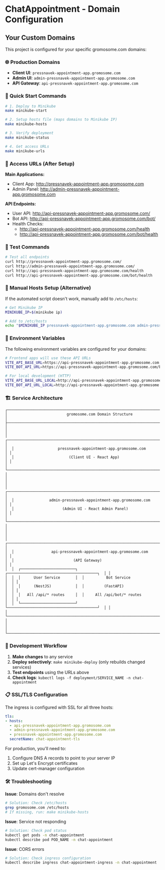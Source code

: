 # ChatAppointment - Domain Configuration

## Your Custom Domains

This project is configured for your specific gromosome.com domains:

### 🌐 Production Domains
- **Client UI**: `pressnavek-appointment-app.gromosome.com`
- **Admin UI**: `admin-pressnavek-appointment-app.gromosome.com`  
- **API Gateway**: `api-pressnavek-appointment-app.gromosome.com`

### 🚀 Quick Start Commands

```bash
# 1. Deploy to Minikube
make minikube-start

# 2. Setup hosts file (maps domains to Minikube IP)
make minikube-hosts

# 3. Verify deployment
make minikube-status

# 4. Get access URLs
make minikube-urls
```

### 🔗 Access URLs (After Setup)

**Main Applications:**
- Client App: http://pressnavek-appointment-app.gromosome.com
- Admin Panel: http://admin-pressnavek-appointment-app.gromosome.com

**API Endpoints:**
- User API: http://api-pressnavek-appointment-app.gromosome.com/
- Bot API: http://api-pressnavek-appointment-app.gromosome.com/bot/
- Health Checks:
  - http://api-pressnavek-appointment-app.gromosome.com/health
  - http://api-pressnavek-appointment-app.gromosome.com/bot/health

### 🧪 Test Commands

```bash
# Test all endpoints
curl http://pressnavek-appointment-app.gromosome.com/
curl http://admin-pressnavek-appointment-app.gromosome.com/
curl http://api-pressnavek-appointment-app.gromosome.com/health
curl http://api-pressnavek-appointment-app.gromosome.com/bot/health
```

### 📝 Manual Hosts Setup (Alternative)

If the automated script doesn't work, manually add to `/etc/hosts`:

```bash
# Get Minikube IP
MINIKUBE_IP=$(minikube ip)

# Add to /etc/hosts
echo "$MINIKUBE_IP pressnavek-appointment-app.gromosome.com admin-pressnavek-appointment-app.gromosome.com api-pressnavek-appointment-app.gromosome.com" | sudo tee -a /etc/hosts
```

### 🔧 Environment Variables

The following environment variables are configured for your domains:

```bash
# Frontend apps will use these API URLs
VITE_API_BASE_URL=https://api-pressnavek-appointment-app.gromosome.com
VITE_BOT_API_URL=https://api-pressnavek-appointment-app.gromosome.com/bot

# For local development (HTTP)
VITE_API_BASE_URL_LOCAL=http://api-pressnavek-appointment-app.gromosome.com
VITE_BOT_API_URL_LOCAL=http://api-pressnavek-appointment-app.gromosome.com/bot
```

### 🏗️ Service Architecture

```
┌─────────────────────────────────────────────────────────────────────────────────┐
│                           gromosome.com Domain Structure                        │
├─────────────────────────────────────────────────────────────────────────────────┤
│                                                                                 │
│  ┌─────────────────────────────────────────────────────────────────────────────┐ │
│  │                    pressnavek-appointment-app.gromosome.com                │ │
│  │                         (Client UI - React App)                            │ │
│  └─────────────────────────────────────────────────────────────────────────────┘ │
│                                                                                 │
│  ┌─────────────────────────────────────────────────────────────────────────────┐ │
│  │                admin-pressnavek-appointment-app.gromosome.com              │ │
│  │                      (Admin UI - React Admin Panel)                        │ │
│  └─────────────────────────────────────────────────────────────────────────────┘ │
│                                                                                 │
│  ┌─────────────────────────────────────────────────────────────────────────────┐ │
│  │                 api-pressnavek-appointment-app.gromosome.com               │ │
│  │                           (API Gateway)                                    │ │
│  │  ┌─────────────────────────┐  ┌─────────────────────────────────────────┐  │ │
│  │  │      User Service       │  │          Bot Service                    │  │ │
│  │  │      (NestJS)           │  │         (FastAPI)                       │  │ │
│  │  │   All /api/* routes     │  │     All /api/bot/* routes               │  │ │
│  │  └─────────────────────────┘  └─────────────────────────────────────────┘  │ │
│  └─────────────────────────────────────────────────────────────────────────────┘ │
│                                                                                 │
└─────────────────────────────────────────────────────────────────────────────────┘
```

### 🔄 Development Workflow

1. **Make changes** to any service
2. **Deploy selectively**: `make minikube-deploy` (only rebuilds changed services)
3. **Test endpoints** using the URLs above
4. **Check logs**: `kubectl logs -f deployment/SERVICE_NAME -n chat-appointment`

### 📋 SSL/TLS Configuration

The ingress is configured with SSL for all three hosts:

```yaml
tls:
- hosts:
  - api-pressnavek-appointment-app.gromosome.com
  - admin-pressnavek-appointment-app.gromosome.com
  - pressnavek-appointment-app.gromosome.com
  secretName: chat-appointment-tls
```

For production, you'll need to:
1. Configure DNS A records to point to your server IP
2. Set up Let's Encrypt certificates
3. Update cert-manager configuration

### 🛠️ Troubleshooting

**Issue**: Domains don't resolve
```bash
# Solution: Check /etc/hosts
grep gromosome.com /etc/hosts
# If missing, run: make minikube-hosts
```

**Issue**: Service not responding
```bash
# Solution: Check pod status
kubectl get pods -n chat-appointment
kubectl describe pod POD_NAME -n chat-appointment
```

**Issue**: CORS errors
```bash
# Solution: Check ingress configuration
kubectl describe ingress chat-appointment-ingress -n chat-appointment
```